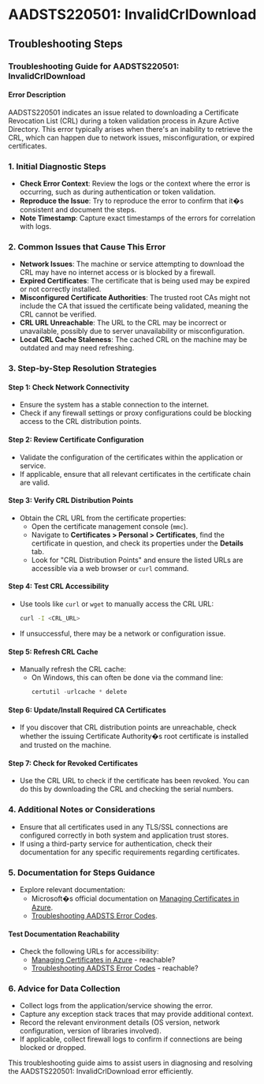 # AADSTS220501: InvalidCrlDownload


## Troubleshooting Steps
### Troubleshooting Guide for AADSTS220501: InvalidCrlDownload

#### Error Description
AADSTS220501 indicates an issue related to downloading a Certificate Revocation List (CRL) during a token validation process in Azure Active Directory. This error typically arises when there's an inability to retrieve the CRL, which can happen due to network issues, misconfiguration, or expired certificates.

### 1. Initial Diagnostic Steps
- **Check Error Context**: Review the logs or the context where the error is occurring, such as during authentication or token validation.
- **Reproduce the Issue**: Try to reproduce the error to confirm that it�s consistent and document the steps.
- **Note Timestamp**: Capture exact timestamps of the errors for correlation with logs.

### 2. Common Issues that Cause This Error
- **Network Issues**: The machine or service attempting to download the CRL may have no internet access or is blocked by a firewall.
- **Expired Certificates**: The certificate that is being used may be expired or not correctly installed.
- **Misconfigured Certificate Authorities**: The trusted root CAs might not include the CA that issued the certificate being validated, meaning the CRL cannot be verified.
- **CRL URL Unreachable**: The URL to the CRL may be incorrect or unavailable, possibly due to server unavailability or misconfiguration.
- **Local CRL Cache Staleness**: The cached CRL on the machine may be outdated and may need refreshing.

### 3. Step-by-Step Resolution Strategies
#### Step 1: Check Network Connectivity
- Ensure the system has a stable connection to the internet.
- Check if any firewall settings or proxy configurations could be blocking access to the CRL distribution points.

#### Step 2: Review Certificate Configuration
- Validate the configuration of the certificates within the application or service.
- If applicable, ensure that all relevant certificates in the certificate chain are valid.

#### Step 3: Verify CRL Distribution Points
- Obtain the CRL URL from the certificate properties:
  - Open the certificate management console (`mmc`).
  - Navigate to **Certificates > Personal > Certificates**, find the certificate in question, and check its properties under the **Details** tab.
  - Look for "CRL Distribution Points" and ensure the listed URLs are accessible via a web browser or `curl` command.

#### Step 4: Test CRL Accessibility
- Use tools like `curl` or `wget` to manually access the CRL URL:
  ```bash
  curl -I <CRL_URL>
  ```
- If unsuccessful, there may be a network or configuration issue.

#### Step 5: Refresh CRL Cache
- Manually refresh the CRL cache:
  - On Windows, this can often be done via the command line:
    ```powershell
    certutil -urlcache * delete
    ```

#### Step 6: Update/Install Required CA Certificates
- If you discover that CRL distribution points are unreachable, check whether the issuing Certificate Authority�s root certificate is installed and trusted on the machine.

#### Step 7: Check for Revoked Certificates
- Use the CRL URL to check if the certificate has been revoked. You can do this by downloading the CRL and checking the serial numbers.

### 4. Additional Notes or Considerations
- Ensure that all certificates used in any TLS/SSL connections are configured correctly in both system and application trust stores.
- If using a third-party service for authentication, check their documentation for any specific requirements regarding certificates.

### 5. Documentation for Steps Guidance
- Explore relevant documentation:
  - Microsoft�s official documentation on [Managing Certificates in Azure](https://docs.microsoft.com/en-us/azure/active-directory/develop/revoke-refresh-tokens).
  - [Troubleshooting AADSTS Error Codes](https://docs.microsoft.com/en-us/azure/active-directory/develop/application-errors#overview).
  
#### Test Documentation Reachability
- Check the following URLs for accessibility:
  - [Managing Certificates in Azure](https://docs.microsoft.com/en-us/azure/active-directory/develop/revoke-refresh-tokens) - reachable?
  - [Troubleshooting AADSTS Error Codes](https://docs.microsoft.com/en-us/azure/active-directory/develop/application-errors#overview) - reachable?

### 6. Advice for Data Collection
- Collect logs from the application/service showing the error.
- Capture any exception stack traces that may provide additional context.
- Record the relevant environment details (OS version, network configuration, version of libraries involved).
- If applicable, collect firewall logs to confirm if connections are being blocked or dropped.

This troubleshooting guide aims to assist users in diagnosing and resolving the AADSTS220501: InvalidCrlDownload error efficiently.